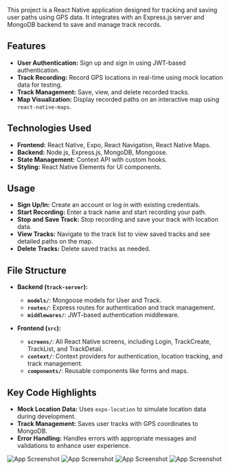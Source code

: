 This project is a React Native application designed for tracking and saving user paths using GPS data. It integrates with an Express.js server and MongoDB backend to save and manage track records.

## Features

- **User Authentication:** Sign up and sign in using JWT-based authentication.
- **Track Recording:** Record GPS locations in real-time using mock location data for testing.
- **Track Management:** Save, view, and delete recorded tracks.
- **Map Visualization:** Display recorded paths on an interactive map using `react-native-maps`.

## Technologies Used

- **Frontend:** React Native, Expo, React Navigation, React Native Maps.
- **Backend:** Node.js, Express.js, MongoDB, Mongoose.
- **State Management:** Context API with custom hooks.
- **Styling:** React Native Elements for UI components.

## Usage

- **Sign Up/In:** Create an account or log in with existing credentials.
- **Start Recording:** Enter a track name and start recording your path.
- **Stop and Save Track:** Stop recording and save your track with location data.
- **View Tracks:** Navigate to the track list to view saved tracks and see detailed paths on the map.
- **Delete Tracks:** Delete saved tracks as needed.

## File Structure

- **Backend (`track-server`):**

  - **`models/`**: Mongoose models for User and Track.
  - **`routes/`**: Express routes for authentication and track management.
  - **`middlewares/`**: JWT-based authentication middleware.

- **Frontend (`src`):**
  - **`screens/`**: All React Native screens, including Login, TrackCreate, TrackList, and TrackDetail.
  - **`context/`**: Context providers for authentication, location tracking, and track management.
  - **`components/`**: Reusable components like forms and maps.

## Key Code Highlights

- **Mock Location Data:** Uses `expo-location` to simulate location data during development.
- **Track Management:** Saves user tracks with GPS coordinates to MongoDB.
- **Error Handling:** Handles errors with appropriate messages and validations to enhance user experience.

![App Screenshot](./assets/1.jpeg)
![App Screenshot](./assets/2.jpeg)
![App Screenshot](./assets/3.jpeg)
![App Screenshot](./assets/4.jpeg)
